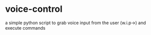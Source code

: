 # voice-control
a simple python script to grab voice input from the user (w.i.p->) and execute commands
